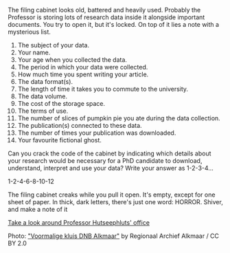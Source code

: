 The filing cabinet looks old, battered and heavily used. Probably the Professor
is storing lots of research data inside it alongside important documents. You
try to open it, but it's locked. On top of it lies a note with a mysterious
list.

1.  The subject of your data.
2.  Your name.
3.  Your age when you collected the data.
4.  The period in which your data were collected.
5.  How much time you spent writing your article.
6.  The data format(s).
7.  The length of time it takes you to commute to the university.
8.  The data volume.
9.  The cost of the storage space.
10. The terms of use.
11. The number of slices of pumpkin pie you ate during the data collection.
12. The publication(s) connected to these data.
13. The number of times your publication was downloaded.
14. Your favourite fictional ghost.

Can you crack the code of the cabinet by indicating which details about your
research would be necessary for a PhD candidate to download, understand,
interpret and use your data? Write your answer as 1-2-3-4...

1-2-4-6-8-10-12

The filing cabinet creaks while you pull it open. It's empty, except for one
sheet of paper. In thick, dark letters, there's just one word: HORROR. Shiver,
and make a note of it

[Take a look around Professor Hutseephluts' office](/office/)

Photo: ["Voormalige kluis DNB Alkmaar"](https://www.flickr.com/photos/archiefalkmaar/50143958452/in/album-72157715206432068/) by Regionaal Archief Alkmaar / CC BY 2.0
